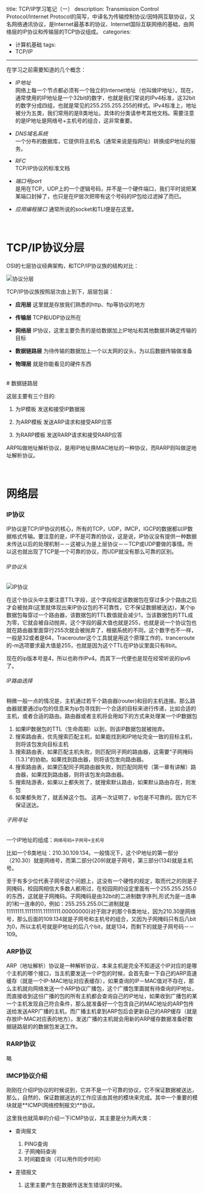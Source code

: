 title: TCP/IP学习笔记（一）
description: Transmission Control Protocol/Internet Protocol的简写，中译名为传输控制协议/因特网互联协议，又名网络通讯协议，是Internet最基本的协议、Internet国际互联网络的基础，由网络层的IP协议和传输层的TCP协议组成。
categories: 
- 计算机基础
tags:
- TCP/IP

---

在学习之前需要知道的几个概念：

- *IP地址* <br>网络上每一个节点都必须有一个独立的Internet地址（也叫做IP地址）。现在，通常使用的IP地址是一个32bit的数字，也就是我们常说的IPv4标准，这32bit的数字分成四组，也就是常见的255.255.255.255的样式。IPv4标准上，地址被分为五类，我们常用的是B类地址。具体的分类请参考其他文档。需要注意的是IP地址是网络号+主机号的组合，这非常重要。

- *DNS域名系统* <br> 一个分布的数据库，它提供将主机名（通常来说是指网址）转换成IP地址的服务。

- *RFC* <br> TCP/IP协议的标准文档

- *端口号port* <br> 是用在TCP，UDP上的一个逻辑号码，并不是一个硬件端口，我们平时说把某某端口封掉了，也只是在IP层次把带有这个号码的IP包给过滤掉了而已。

- *应用编程接口* 通常所说的socket和TLI便是在这里。

<br>

# TCP/IP协议分层

OSI的七层协议经典架构，和TCP/IP协议族的结构对比：

![协议分层](http://blog.csdn.net/images/blog_csdn_net/goodboy1881/193693/r_iso-osi-tcp-1.gif)

TCP/IP协议族按照层次由上到下，层层包装：

- **应用层** 这里就是存放我们熟悉的http、ftp等协议的地方

- **传输层** TCP和UDP协议所在

- **网络层** IP协议，这里主要负责的是给数据加上IP地址和其他数据并确定传输的目标

- **数据链路层** 为待传输的数据加上一个以太网的议头，为以后数据传输做准备

- **物理层** 就是你能看见的硬件东西

<br>
# 数据链路层

这层主要有三个目的:

1. 为IP模板 发送和接受IP数据报

2. 为ARP模板 发送ARP请求和接受ARP应答

3. 为RARP模板 发送RARP请求和接受RARP应答

ARP叫做地址解析协议，是用IP地址换MAC地址的一种协议，而RARP则叫做逆地址解析协议。

<br>

# 网络层

### IP协议

IP协议是TCP/IP协议的核心，所有的TCP，UDP，IMCP，IGCP的数据都以IP数据格式传输。要注意的是，IP不是可靠的协议，这是说，IP协议没有提供一种数据未传达以后的处理机制－－这被认为是上层协议－－TCP或UDP要做的事情。所以这也就出现了TCP是一个可靠的协议，而UDP就没有那么可靠的区别。

###### IP协议头

![IP协议](http://blog.csdn.net/images/blog_csdn_net/goodboy1881/193693/r_ip-protocol.JPG)

在这个协议头中主要注意TTL字段，这个字段规定该数据包在穿过多少个路由之后才会被抛弃(这里就体现出来IP协议包的不可靠性，它不保证数据被送达)，某个ip数据包每穿过一个路由器，该数据包的TTL数值就会减少1，当该数据包的TTL成为零，它就会被自动抛弃。这个字段的最大值也就是255，也就是说一个协议包也就在路由器里面穿行255次就会被抛弃了，根据系统的不同，这个数字也不一样，一般是32或者是64，Tracerouter这个工具就是用这个原理工作的，tranceroute的-m选项要求最大值是255，也就是因为这个TTL在IP协议里面只有8bit。

现在的ip版本号是4，所以也称作IPv4。而其下一代便也是现在经常听说的ipv6了。

###### IP路由选择

稍微一般一点的情况是，主机通过若干个路由器(router)和目的主机连接。那么路由器就要通过ip包的信息来为ip包寻找到一个合适的目标来进行传递，比如合适的主机，或者合适的路由。路由器或者主机将会用如下的方式来处理某一个IP数据包

1. 如果IP数据包的TTL（生命周期）以到，则该IP数据包就被抛弃。
2. 搜索路由表，优先搜索匹配主机，如果能找到和IP地址完全一致的目标主机，则将该包发向目标主机
3. 搜索路由表，如果匹配主机失败，则匹配同子网的路由器，这需要“子网掩码(1.3.)”的协助。如果找到路由器，则将该包发向路由器。
4. 搜索路由表，如果匹配同子网路由器失败，则匹配同网号（第一章有讲解）路由器，如果找到路由器，则将该包发向路由器。
5. 搜索陆游表，如果以上都失败了，就搜索默认路由，如果默认路由存在，则发包
6. 如果都失败了，就丢掉这个包。
这再一次证明了，ip包是不可靠的。因为它不保证送达。

###### 子网寻址

一个IP地址的组成：`网络号码+子网号+主机号`

比如一个B类地址：210.30.109.134。一般情况下，这个IP地址的第一部分（210.30）就是网络号，而第二部分(209)就是子网号，第三部分(134)就是主机号。

至于有多少位代表子网号这个问题上，这没有一个硬性的规定，取而代之的则是子网掩码，校园网相信大多数人都用过，在校园网的设定里面有一个255.255.255.0的东西，这就是子网掩码。子网掩码是由32bit的二进制数字序列,形式为是一连串的1和一连串的0，例如：255.255.255.0(二进制就是11111111.11111111.11111111.00000000)对于刚才的那个B类地址，因为210.30是网络号，那么后面的109.134就是子网号和主机号的组合，又因为子网掩码只有后八bit为0，所以主机号就是IP地址的后八个bit，就是134，而剩下的就是子网号码－－109。 

### ARP协议

ARP（地址解析）协议是一种解析协议，本来主机是完全不知道这个IP对应的是哪个主机的哪个接口，当主机要发送一个IP包的时候，会首先查一下自己的ARP高速缓存（就是一个IP-MAC地址对应表缓存），如果查询的IP－MAC值对不存在，那么主机就向网络发送一个ARP协议广播包，这个广播包里面就有待查询的IP地址，而直接收到这份广播的包的所有主机都会查询自己的IP地址，如果收到广播包的某一个主机发现自己符合条件，那么就准备好一个包含自己的MAC地址的ARP包传送给发送ARP广播的主机，而广播主机拿到ARP包后会更新自己的ARP缓存（就是存放IP-MAC对应表的地方）。发送广播的主机就会用新的ARP缓存数据准备好数据链路层的的数据包发送工作。

### RARP协议
略

### IMCP协议介绍

刚刚在介绍IP协议的时候说到，它并不是一个可靠的协议，它不保证数据被送达，那么，自然的，保证数据送达的工作应该由其他的模块来完成。其中一个重要的模块就是**ICMP(网络控制报文)**协议。

这里我也就简单的介绍一下ICMP协议，其主要是分为两大类：

- 查询报文
	1. PING查询
	2. 子网掩码查询
	3. 时间戳查询（可以用作同步时间）

- 差错报文
	1. 这里主要产生在数据传送发生错误的时候。
	
